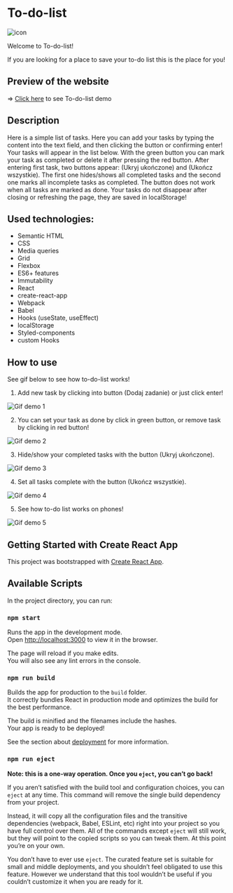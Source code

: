 # To-do-list
![icon](public/icon.png)

Welcome to To-do-list!

If you are looking for a place to save your to-do list this is the place for you!

## Preview of the website 

=> [Click here](https://izabelanowak.github.io/to-do-list-react/) to see To-do-list demo 

## Description
Here is a simple list of tasks. Here you can add your tasks by typing the content into the text field, and then clicking the button or confirming enter! Your tasks will appear in the list below. With the green button you can mark your task as completed or delete it after pressing the red button. After entering first task, two buttons appear: (Ukryj ukończone) and (Ukończ wszystkie). The first one hides/shows all completed tasks and the second one marks all incomplete tasks as completed. The button does not work when all tasks are marked as done. Your tasks do not disappear after closing or refreshing the page, they are saved in localStorage!

## Used technologies:

-   Semantic HTML
-   CSS
-   Media queries
-   Grid
-   Flexbox
-   ES6+ features
-   Immutability
-   React
-   create-react-app
-   Webpack
-   Babel
-   Hooks (useState, useEffect)
-   localStorage
-   Styled-components
-   custom Hooks

## How to use
See gif below to see how to-do-list works!

1. Add new task by clicking into button (Dodaj zadanie) or just click enter!

![Gif demo 1](./to-do-demo1.gif)

2. You can set your task as done by click in green button, or remove task by clicking in red button!

![Gif demo 2](./to-do-demo2.gif)

3. Hide/show your completed tasks with the button (Ukryj ukończone).

![Gif demo 3](./to-do-demo3.gif)

4. Set all tasks complete with the button (Ukończ wszystkie).

![Gif demo 4](./to-do-demo4.gif)

5. See how to-do list works on phones!

![Gif demo 5](./to-do-demo5.gif)


## Getting Started with Create React App

This project was bootstrapped with [Create React App](https://github.com/facebook/create-react-app).

## Available Scripts

In the project directory, you can run:

### `npm start`

Runs the app in the development mode.\
Open [http://localhost:3000](http://localhost:3000) to view it in the browser.

The page will reload if you make edits.\
You will also see any lint errors in the console.

### `npm run build`

Builds the app for production to the `build` folder.\
It correctly bundles React in production mode and optimizes the build for the best performance.

The build is minified and the filenames include the hashes.\
Your app is ready to be deployed!

See the section about [deployment](https://facebook.github.io/create-react-app/docs/deployment) for more information.

### `npm run eject`

**Note: this is a one-way operation. Once you `eject`, you can’t go back!**

If you aren’t satisfied with the build tool and configuration choices, you can `eject` at any time. This command will remove the single build dependency from your project.

Instead, it will copy all the configuration files and the transitive dependencies (webpack, Babel, ESLint, etc) right into your project so you have full control over them. All of the commands except `eject` will still work, but they will point to the copied scripts so you can tweak them. At this point you’re on your own.

You don’t have to ever use `eject`. The curated feature set is suitable for small and middle deployments, and you shouldn’t feel obligated to use this feature. However we understand that this tool wouldn’t be useful if you couldn’t customize it when you are ready for it.